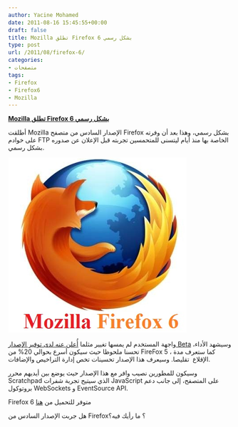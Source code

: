 ```yaml
---
author: Yacine Mohamed
date: 2011-08-16 15:45:55+00:00
draft: false
title: Mozilla تطلق Firefox 6 بشكل رسمي
type: post
url: /2011/08/firefox-6/
categories:
- متصفحات
tags:
- Firefox
- Firefox6
- Mozilla
---
```


[**Mozilla تطلق Firefox 6 بشكل رسمي**](https://www.it-scoop.com/2011/08/firefox-6/)


أطلقت Mozilla الإصدار السادس من متصفح Firefox بشكل رسمي، وهذا بعد أن وفرته على خوادم FTP الخاصة بها منذ أيام ليتسنى للمتحمسين تجربته قبل الإعلان عن صدوره بشكل رسمي.

[![](Firefox-6.png)
](https://www.it-scoop.com/2011/08/firefox-6/)


واجهة المستخدم لم يمسها تغيير مثلما [أُعلن عنه لدى توفير الإصدار Beta](../2011/07/firefox-6-beta-firefox-7-aurora/) ،وسيشهد الأداء تحسنا ملحوظا حيث سيكون أسرع بحوالي 20% من FireFox 5 ، كما ستعرف مدة الإقلاع  تقليصا. وسيعرف هذا الإصدار تحسينات تخص إدارة التراخيص والإضافات.




وسيكون للمطورين نصيب وافر مع هذا الإصدار حيث يوضع بين أيديهم محرر Scratchpad الذي سيتيح تجربة شفرات JavaScript على المتصفح، إلى جانب دعم بروتوكول WebSockets و EventSource API.




Firefox 6 متوفر للتحميل من [هنا](http://www.mozilla.com/)




هل جربت الإصدار السادس من Firefox؟ ما رأيك فيه؟
